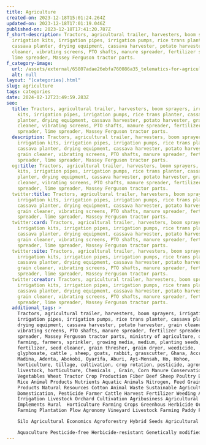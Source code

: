 ```yaml
---
title: Agriculture
created-on: 2023-12-18T15:01:24.264Z
updated-on: 2023-12-18T17:01:19.046Z
published-on: 2023-12-18T17:41:20.787Z
f_short-description: Tractors, agricultural trailer, harvesters, boom sprayers,
  irrigation kits, irrigation pipes, irrigation pumps, rice trans planter,
  cassava planter, drying equipment, cassava harvester, potato harvester, grain
  cleaner, vibrating screens, PTO shafts, manure spreader, fertilizer spreader,
  lime spreader, Massey Ferguson tractor parts.
f_category-image:
  url: /assets/external/65807adae26ebfa760086a35_telematics-for-agriculture-and-farming-industry-header-preview-1920x1280.webp
  alt: null
layout: "[categories].html"
slug: agriculture
tags: categories
date: 2024-02-12T23:49:59.283Z
seo:
  title: Tractors, agricultural trailer, harvesters, boom sprayers, irrigation
    kits, irrigation pipes, irrigation pumps, rice trans planter, cassava
    planter, drying equipment, cassava harvester, potato harvester, grain
    cleaner, vibrating screens, PTO shafts, manure spreader, fertilizer
    spreader, lime spreader, Massey Ferguson tractor parts.
  description: Tractors, agricultural trailer, harvesters, boom sprayers,
    irrigation kits, irrigation pipes, irrigation pumps, rice trans planter,
    cassava planter, drying equipment, cassava harvester, potato harvester,
    grain cleaner, vibrating screens, PTO shafts, manure spreader, fertilizer
    spreader, lime spreader, Massey Ferguson tractor parts.
  og:title: Tractors, agricultural trailer, harvesters, boom sprayers, irrigation
    kits, irrigation pipes, irrigation pumps, rice trans planter, cassava
    planter, drying equipment, cassava harvester, potato harvester, grain
    cleaner, vibrating screens, PTO shafts, manure spreader, fertilizer
    spreader, lime spreader, Massey Ferguson tractor parts.
  twitter:title: Tractors, agricultural trailer, harvesters, boom sprayers,
    irrigation kits, irrigation pipes, irrigation pumps, rice trans planter,
    cassava planter, drying equipment, cassava harvester, potato harvester,
    grain cleaner, vibrating screens, PTO shafts, manure spreader, fertilizer
    spreader, lime spreader, Massey Ferguson tractor parts.
  twitter:card: Tractors, agricultural trailer, harvesters, boom sprayers,
    irrigation kits, irrigation pipes, irrigation pumps, rice trans planter,
    cassava planter, drying equipment, cassava harvester, potato harvester,
    grain cleaner, vibrating screens, PTO shafts, manure spreader, fertilizer
    spreader, lime spreader, Massey Ferguson tractor parts.
  twitter:site: Tractors, agricultural trailer, harvesters, boom sprayers,
    irrigation kits, irrigation pipes, irrigation pumps, rice trans planter,
    cassava planter, drying equipment, cassava harvester, potato harvester,
    grain cleaner, vibrating screens, PTO shafts, manure spreader, fertilizer
    spreader, lime spreader, Massey Ferguson tractor parts.
  twitter:creator: Tractors, agricultural trailer, harvesters, boom sprayers,
    irrigation kits, irrigation pipes, irrigation pumps, rice trans planter,
    cassava planter, drying equipment, cassava harvester, potato harvester,
    grain cleaner, vibrating screens, PTO shafts, manure spreader, fertilizer
    spreader, lime spreader, Massey Ferguson tractor parts.
  additional_tags: >
    Tractors, agricultural trailer, harvesters, boom sprayers, irrigation kits,
    irrigation pipes, irrigation pumps, rice trans planter, cassava planter,
    drying equipment, cassava harvester, potato harvester, grain cleaner,
    vibrating screens, PTO shafts, manure spreader, fertilizer spreader, lime
    spreader, Massey Ferguson tractor parts, ministry of agriculture, organic
    farming, farmers, sprinkler, growing media, medium, planting seeds,
    fertilizer, seed cleaner, grain thresher, grain dryer, weedicide,
    glyphosate, cattle , sheep, goats, rabbit, grasscutter, Ghana, Accra,
    Madina, Adenta, Abokobi, Oyarifa, Aburi, Ayi-Mensah, Ho, Hohoe,
    horticulture, tillage, cultivation, crop rotation, pesticide, agronomy,
    livestock, horticulture, Chemicals , Grain, Corn Manure Conservation
    Vegetables Wheat Tractor Crop Production Fiber Beef Sheep Poultry Barley
    Rice Animal Products Nutrients Aquatic Animals Nitrogen, Feed Grain Dairy
    Products Natural Resources Cotton Animal Waste Sustainable Agriculture,
    Domestication, Pesticide Farmer Cattle Harvest Fertilizer Weeding Acreage
    Irrigation Livestock Orchard Cultivation Agribusiness Agricultural
    Implements Rural  Horticulture Farming Crops Greenhous Herbicide Organic
    Farming Plantation Plow Agronomy Vineyard Livestock Farming Paddy Fields

    Silo Agricultural Economics Agroforestry Hybrid Seeds Agricultural Science Harrow Environmental

    Aquaculture Pesticide-free Herbicide-resistant Genetically modified Crop-specific Green Efficient Nutrient-rich Barren Bountiful Traditional Intensive Mechanized Mixed Organic Perennial Seasonal
---
```

